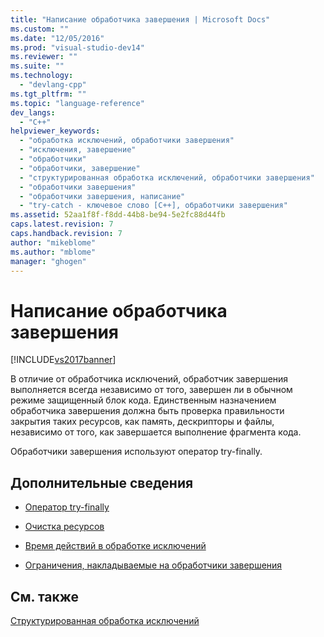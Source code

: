 ```yaml
---
title: "Написание обработчика завершения | Microsoft Docs"
ms.custom: ""
ms.date: "12/05/2016"
ms.prod: "visual-studio-dev14"
ms.reviewer: ""
ms.suite: ""
ms.technology: 
  - "devlang-cpp"
ms.tgt_pltfrm: ""
ms.topic: "language-reference"
dev_langs: 
  - "C++"
helpviewer_keywords: 
  - "обработка исключений, обработчики завершения"
  - "исключения, завершение"
  - "обработчики"
  - "обработчики, завершение"
  - "структурированная обработка исключений, обработчики завершения"
  - "обработчики завершения"
  - "обработчики завершения, написание"
  - "try-catch - ключевое слово [C++], обработчики завершения"
ms.assetid: 52aa1f8f-f8dd-44b8-be94-5e2fc88d44fb
caps.latest.revision: 7
caps.handback.revision: 7
author: "mikeblome"
ms.author: "mblome"
manager: "ghogen"
---
```

# Написание обработчика завершения
[!INCLUDE[vs2017banner](../assembler/inline/includes/vs2017banner.md)]

В отличие от обработчика исключений, обработчик завершения выполняется всегда независимо от того, завершен ли в обычном режиме защищенный блок кода.  Единственным назначением обработчика завершения должна быть проверка правильности закрытия таких ресурсов, как память, дескрипторы и файлы, независимо от того, как завершается выполнение фрагмента кода.  
  
 Обработчики завершения используют оператор try\-finally.  
  
## Дополнительные сведения  
  
-   [Оператор try\-finally](../cpp/try-finally-statement.md)  
  
-   [Очистка ресурсов](../cpp/cleaning-up-resources.md)  
  
-   [Время действий в обработке исключений](../cpp/timing-of-exception-handling-a-summary.md)  
  
-   [Ограничения, накладываемые на обработчики завершения](../cpp/restrictions-on-termination-handlers.md)  
  
## См. также  
 [Структурированная обработка исключений](../cpp/structured-exception-handling-c-cpp.md)